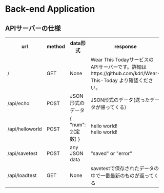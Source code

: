 # Back-end Application

## APIサーバーの仕様
<table>
<tr>
<th>url</th>
<th>method</th>
<th>data形式</th>
<th>response</th>
</tr>
<tr>
<td>/</td>
<td>GET</td>
<td>None</td>
<td>Wear This TodayサービスのAPIサーバーです。詳細はhttps://github.com/kdrl/Wear-This-Today より確認ください。</td>
</tr>
<tr>
<td>/api/echo</td>
<td>POST</td>
<td>JSON形式のデータ</td>
<td>JSON形式のデータ(送ったデータが帰ってくる)</td>
</tr>
<tr>
<td>/api/helloworld</td>
<td>POST</td>
<td>
{ "num": 2(定数) }
</td>
<td>
hello world!<br>
hello world!
</td>
</tr>
<tr>
<td>/api/savetest</td>
<td>POST</td>
<td>
any JSON data
</td>
<td>
"saved" or "error"
</td>
</tr>
<tr>
<td>/api/loadtest</td>
<td>GET</td>
<td>
None
</td>
<td>
savetestで保存されたデータの中で一番最新のものが返ってくる
</td>
</tr>
</table>
